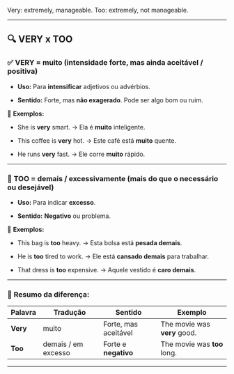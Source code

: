 
Very: extremely, manageable.
Too: extremely, not manageable.


---

## 🔍 **VERY x TOO**

### ✅ **VERY** = **muito** (intensidade forte, mas ainda aceitável / positiva)

- **Uso:** Para **intensificar** adjetivos ou advérbios.
    
- **Sentido:** Forte, mas **não exagerado**. Pode ser algo bom ou ruim.
    

📌 **Exemplos:**

- She is **very** smart. → Ela é **muito** inteligente.
    
- This coffee is **very** hot. → Este café está **muito** quente.
    
- He runs **very** fast. → Ele corre **muito** rápido.
    

---

### 🚫 **TOO** = **demais / excessivamente** (mais do que o necessário ou desejável)

- **Uso:** Para indicar **excesso**.
    
- **Sentido:** **Negativo** ou problema.
    

📌 **Exemplos:**

- This bag is **too** heavy. → Esta bolsa está **pesada demais**.
    
- He is **too** tired to work. → Ele está **cansado demais** para trabalhar.
    
- That dress is **too** expensive. → Aquele vestido é **caro demais**.
    

---

### 🔁 **Resumo da diferença:**

|Palavra|Tradução|Sentido|Exemplo|
|---|---|---|---|
|**Very**|muito|Forte, mas aceitável|The movie was **very** good.|
|**Too**|demais / em excesso|Forte e **negativo**|The movie was **too** long.|

---
